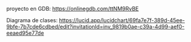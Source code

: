 proyecto en GDB: https://onlinegdb.com/ttNM9RvBE

Diagrama de clases: https://lucid.app/lucidchart/69fa7e7f-389d-45ee-9bfe-7b7cde6cdbed/edit?invitationId=inv_9819b0ae-c39a-4d99-aef0-eeaed95e77de
